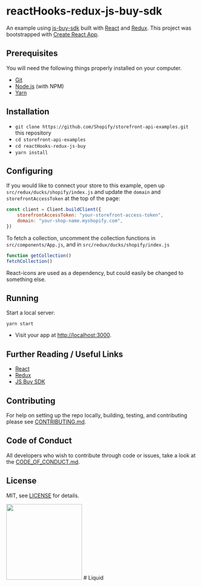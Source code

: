 # reactHooks-redux-js-buy-sdk

An example using [js-buy-sdk](https://github.com/Shopify/js-buy-sdk) built with [React](https://facebook.github.io/react/) and [Redux](https://github.com/reduxjs/redux). This project was bootstrapped with [Create React App](https://github.com/facebookincubator/create-react-app).

## Prerequisites

You will need the following things properly installed on your computer.

- [Git](https://git-scm.com/)
- [Node.js](https://nodejs.org/) (with NPM)
- [Yarn](https://yarnpkg.com/en/)

## Installation

- `git clone https://github.com/Shopify/storefront-api-examples.git` this repository
- `cd storefront-api-examples`
- `cd reactHooks-redux-js-buy`
- `yarn install`

## Configuring

If you would like to connect your store to this example, open up `src/redux/ducks/shopify/index.js` and update the `domain` and `storefrontAccessToken` at the top of the page:

```js
const client = Client.buildClient({
	storefrontAccessToken: "your-storefront-access-token",
	domain: "your-shop-name.myshopify.com",
})
```

To fetch a collection, uncomment the collection functions in `src/components/App.js`, and in `src/redux/ducks/shopify/index.js`

```js
function getCollection()
fetchCollection()
```

React-icons are used as a dependency, but could easily be changed to something else.

## Running

Start a local server:

```
yarn start
```

- Visit your app at [http://localhost:3000](http://localhost:3000).

## Further Reading / Useful Links

- [React](https://facebook.github.io/react/)
- [Redux](https://github.com/reduxjs/redux)
- [JS Buy SDK](https://github.com/Shopify/js-buy-sdk)

## Contributing

For help on setting up the repo locally, building, testing, and contributing
please see [CONTRIBUTING.md](https://github.com/Shopify/storefront-api-examples/blob/master/CONTRIBUTING.md).

## Code of Conduct

All developers who wish to contribute through code or issues, take a look at the
[CODE_OF_CONDUCT.md](https://github.com/Shopify/storefront-api-examples/blob/master/CODE_OF_CONDUCT.md).

## License

MIT, see [LICENSE](https://github.com/Shopify/storefront-api-examples/blob/master/LICENSE.txt) for details.

<img src="https://cdn.shopify.com/shopify-marketing_assets/builds/19.0.0/shopify-full-color-black.svg" width="200" />
# Liquid
